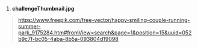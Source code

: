 1. **challengeThumbnail.jpg**
> https://www.freepik.com/free-vector/happy-smiling-couple-running-summer-park_9175284.htm#fromView=search&page=1&position=15&uuid=052b9c7f-bc05-4aba-8b5a-093804d19098